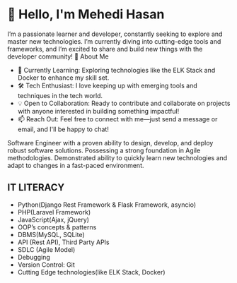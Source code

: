 # 👋 Hello, I'm Mehedi Hasan
I’m a passionate learner and developer, constantly seeking to explore and master new technologies. I’m currently diving into cutting-edge tools and frameworks, and I’m excited to share and build new things with the developer community!
🚀 About Me
- 🌱 Currently Learning: Exploring technologies like the ELK Stack and Docker to enhance my skill set.
- 🛠️ Tech Enthusiast: I love keeping up with emerging tools and techniques in the tech world.
- 💡 Open to Collaboration: Ready to contribute and collaborate on projects with anyone interested in building something impactful!
- 📫 Reach Out: Feel free to connect with me—just send a message or email, and I'll be happy to chat!

Software Engineer with a proven ability to design, develop, and deploy robust software solutions. Possessing a strong foundation in Agile methodologies. Demonstrated ability to quickly learn new technologies and adapt to changes in a fast-paced environment.

## IT LITERACY
* Python(Django Rest Framework & Flask Framework, asyncio)
* PHP(Laravel Framework)
* JavaScript(Ajax, jQuery)
* OOP’s concepts & patterns
* DBMS(MySQL, SQLite)
* API (Rest API), Third Party APIs
* SDLC (Agile Model)
* Debugging
* Version Control: Git
* Cutting Edge technologies(like ELK Stack, Docker)
<!---
mehedishovon01/mehedishovon01 is a ✨ special ✨ repository because its `README.md` (this file) appears on your GitHub profile.
You can click the Preview link to take a look at your changes.
--->
